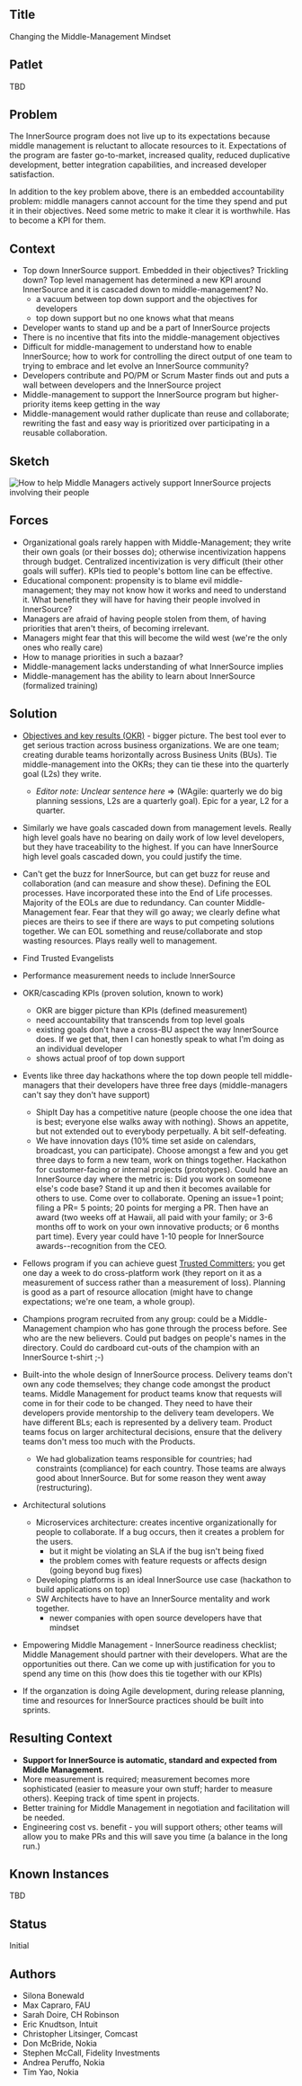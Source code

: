 ## Title

Changing the Middle-Management Mindset

## Patlet

TBD

## Problem

The InnerSource program does not live up to its expectations because middle management is reluctant to allocate resources to it. Expectations of the program are faster go-to-market, increased quality, reduced duplicative development, better integration capabilities, and increased developer satisfaction.

In addition to the key problem above, there is an embedded accountability problem: middle managers cannot account for the time they spend and put it in their objectives. Need some metric to make it clear it is worthwhile. Has to become a KPI for them.

## Context

* Top down InnerSource support. Embedded in their objectives? Trickling down? Top level management has determined a new KPI around InnerSource and it is cascaded down to middle-management? No.
    - a vacuum between top down support and the objectives for developers
    - top down support but no one knows what that means
* Developer wants to stand up and be a part of InnerSource projects
* There is no incentive that fits into the middle-management objectives
* Difficult for middle-management to understand how to enable InnerSource; how to work for controlling the direct output of one team to trying to embrace and let evolve an InnerSource community?
* Developers contribute and PO/PM or Scrum Master finds out and puts a wall between developers and the InnerSource project
* Middle-management to support the InnerSource program but higher-priority items keep getting in the way
* Middle-management would rather duplicate than reuse and collaborate; rewriting the fast and easy way is prioritized over participating in a reusable collaboration.

## Sketch

![How to help Middle Managers actively support InnerSource projects involving their people](http://teiru.net/images/middle_management_sketch_img_2257.jpg)

## Forces

* Organizational goals rarely happen with Middle-Management; they write their own goals (or their bosses do); otherwise incentivization happens through budget. Centralized incentivization is very difficult (their other goals will suffer). KPIs tied to people's bottom line can be effective.
* Educational component: propensity is to blame evil middle-management; they may not know how it works and need to understand it. What benefit they will have for having their people involved in InnerSource?
* Managers are afraid of having people stolen from them, of having priorities that aren't theirs, of becoming irrelevant.
* Managers might fear that this will become the wild west (we're the only ones who really care)
* How to manage priorities in such a bazaar?
* Middle-management lacks understanding of what InnerSource implies
* Middle-management has the ability to learn about InnerSource (formalized training)

## Solution

* [Objectives and key results (OKR)](https://en.wikipedia.org/wiki/OKR) - bigger picture. The best tool ever to get serious traction across business organizations. We are one team; creating durable teams horizontally across Business Units (BUs). Tie middle-management into the OKRs; they can tie these into the quarterly goal (L2s) they write.
  * *Editor note: Unclear sentence here* => (WAgile: quarterly we do big planning sessions, L2s are a quarterly goal).  Epic for a year, L2 for a quarter.
* Similarly we have goals cascaded down from management levels. Really high level goals have no bearing on daily work of low level developers, but they have traceability to the highest. If you can have InnerSource high level goals cascaded down, you could justify the time.
* Can't get the buzz for InnerSource, but can get buzz for reuse and collaboration (and can measure and show these). Defining the EOL processes. Have incorporated these into the End of Life processes. Majority of the EOLs are due to redundancy. Can counter Middle-Management fear. Fear that they will go away; we clearly define what pieces are theirs to see if there are ways to put competing solutions together. We can EOL something and reuse/collaborate and stop wasting resources. Plays really well to management.

* Find Trusted Evangelists
* Performance measurement needs to include InnerSource
* OKR/cascading KPIs (proven solution, known to work)
    - OKR are bigger picture than KPIs (defined measurement)
    - need accountability that transcends from top level goals
    - existing goals don't have a cross-BU aspect the way InnerSource does. If we get that, then I can honestly speak to what I'm doing as an individual developer
    - shows actual proof of top down support
* Events like three day hackathons where the top down people tell middle-managers that their developers have three free days (middle-managers can't say they don't have support)
    - ShipIt Day has a competitive nature (people choose the one idea that is best; everyone else walks away with nothing). Shows an appetite, but not extended out to everybody perpetually. A bit self-defeating.
    - We have innovation days (10% time set aside on calendars, broadcast, you can participate). Choose amongst a few and you get three days to form a new team, work on things together. Hackathon for customer-facing or internal projects (prototypes). Could have an InnerSource day where the metric is: Did you work on someone else's code base? Stand it up and then it becomes available for others to use. Come over to collaborate. Opening an issue=1 point; filing a PR= 5 points; 20 points for merging a PR. Then have an award (two weeks off at Hawaii, all paid with your family; or 3-6 months off to work on your own innovative products; or 6 months part time). Every year could have 1-10 people for InnerSource awards--recognition from the CEO.
* Fellows program if you can achieve guest [Trusted Committers](../2-structured/trusted-committer.md); you get one day a week to do cross-platform work (they report on it as a measurement of success rather than a measurement of loss). Planning is good as a part of resource allocation (might have to change expectations; we're one team, a whole group).
* Champions program recruited from any group: could be a Middle-Management champion who has gone through the process before. See who are the new believers. Could put badges on people's names in the directory. Could do cardboard cut-outs of the champion with an InnerSource t-shirt ;-)

* Built-into the whole design of InnerSource process. Delivery teams don't own any code themselves; they change code amongst the product teams. Middle Management for product teams know that requests will come in for their code to be changed. They need to have their developers provide mentorship to the delivery team developers. We have different BLs; each is represented by a delivery team. Product teams focus on larger architectural decisions, ensure that the delivery teams don't mess too much with the Products.
    - We had globalization teams responsible for countries; had constraints (compliance) for each country. Those teams are always good about InnerSource. But for some reason they went away (restructuring).

* Architectural solutions
    - Microservices architecture: creates incentive organizationally for people to collaborate. If a bug occurs, then it creates a problem for the users.
        - but it might be violating an SLA if the bug isn't being fixed
        - the problem comes with feature requests or affects design (going beyond bug fixes)
    - Developing platforms is an ideal InnerSource use case (hackathon to build applications on top)
    - SW Architects have to have an InnerSource mentality and work together.
        - newer companies with open source developers have that mindset

* Empowering Middle Management - InnerSource readiness checklist; Middle Management should partner with their developers. What are the opportunities out there. Can we come up with justification for you to spend any time on this (how does this tie together with our KPIs)

* If the organzation is doing Agile development, during release planning, time and resources for InnerSource practices should be built into sprints.

## Resulting Context

* **Support for InnerSource is automatic, standard and expected from Middle Management.**
* More measurement is required; measurement becomes more sophisticated (easier to measure your own stuff; harder to measure others). Keeping track of time spent in projects.
* Better training for Middle Management in negotiation and facilitation will be needed.
* Engineering cost vs. benefit - you will support others; other teams will allow you to make PRs and this will save you time (a balance in the long run.)

## Known Instances

TBD

## Status

Initial

## Authors

* Silona Bonewald
* Max Capraro, FAU
* Sarah Doire, CH Robinson
* Eric Knudtson, Intuit
* Christopher Litsinger, Comcast
* Don McBride, Nokia
* Stephen McCall, Fidelity Investments
* Andrea Peruffo, Nokia
* Tim Yao, Nokia
